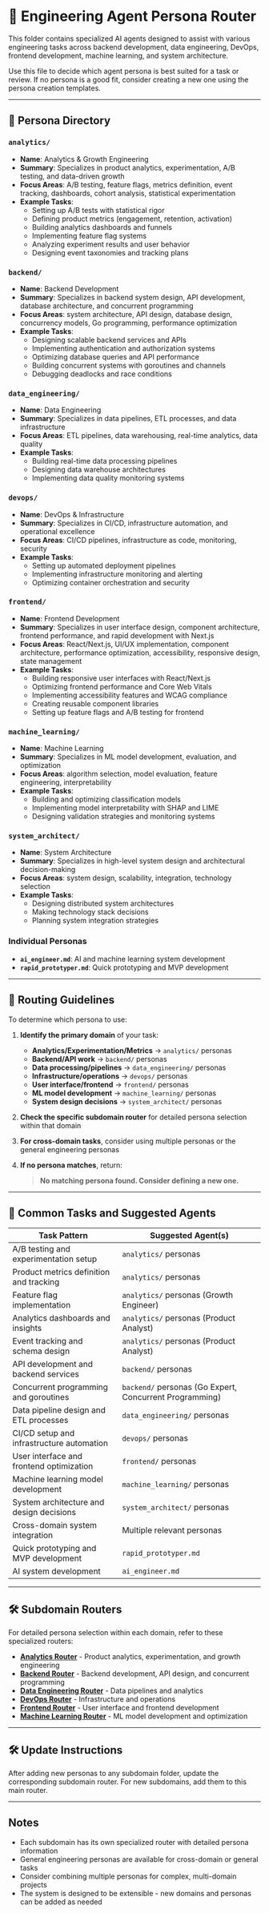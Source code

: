 # 🧭 Engineering Agent Persona Router

This folder contains specialized AI agents designed to assist with various engineering tasks across backend development, data engineering, DevOps, frontend development, machine learning, and system architecture.

Use this file to decide which agent persona is best suited for a task or review. If no persona is a good fit, consider creating a new one using the persona creation templates.

---

## 🧠 Persona Directory

### `analytics/`
- **Name**: Analytics & Growth Engineering
- **Summary**: Specializes in product analytics, experimentation, A/B testing, and data-driven growth
- **Focus Areas**: A/B testing, feature flags, metrics definition, event tracking, dashboards, cohort analysis, statistical experimentation
- **Example Tasks**:
  - Setting up A/B tests with statistical rigor
  - Defining product metrics (engagement, retention, activation)
  - Building analytics dashboards and funnels
  - Implementing feature flag systems
  - Analyzing experiment results and user behavior
  - Designing event taxonomies and tracking plans

### `backend/`
- **Name**: Backend Development
- **Summary**: Specializes in backend system design, API development, database architecture, and concurrent programming
- **Focus Areas**: system architecture, API design, database design, concurrency models, Go programming, performance optimization
- **Example Tasks**:
  - Designing scalable backend services and APIs
  - Implementing authentication and authorization systems
  - Optimizing database queries and API performance
  - Building concurrent systems with goroutines and channels
  - Debugging deadlocks and race conditions

### `data_engineering/`
- **Name**: Data Engineering
- **Summary**: Specializes in data pipelines, ETL processes, and data infrastructure
- **Focus Areas**: ETL pipelines, data warehousing, real-time analytics, data quality
- **Example Tasks**:
  - Building real-time data processing pipelines
  - Designing data warehouse architectures
  - Implementing data quality monitoring systems

### `devops/`
- **Name**: DevOps & Infrastructure
- **Summary**: Specializes in CI/CD, infrastructure automation, and operational excellence
- **Focus Areas**: CI/CD pipelines, infrastructure as code, monitoring, security
- **Example Tasks**:
  - Setting up automated deployment pipelines
  - Implementing infrastructure monitoring and alerting
  - Optimizing container orchestration and security

### `frontend/`
- **Name**: Frontend Development
- **Summary**: Specializes in user interface design, component architecture, frontend performance, and rapid development with Next.js
- **Focus Areas**: React/Next.js, UI/UX implementation, component architecture, performance optimization, accessibility, responsive design, state management
- **Example Tasks**:
  - Building responsive user interfaces with React/Next.js
  - Optimizing frontend performance and Core Web Vitals
  - Implementing accessibility features and WCAG compliance
  - Creating reusable component libraries
  - Setting up feature flags and A/B testing for frontend

### `machine_learning/`
- **Name**: Machine Learning
- **Summary**: Specializes in ML model development, evaluation, and optimization
- **Focus Areas**: algorithm selection, model evaluation, feature engineering, interpretability
- **Example Tasks**:
  - Building and optimizing classification models
  - Implementing model interpretability with SHAP and LIME
  - Designing validation strategies and monitoring systems

### `system_architect/`
- **Name**: System Architecture
- **Summary**: Specializes in high-level system design and architectural decision-making
- **Focus Areas**: system design, scalability, integration, technology selection
- **Example Tasks**:
  - Designing distributed system architectures
  - Making technology stack decisions
  - Planning system integration strategies

### Individual Personas
- **`ai_engineer.md`**: AI and machine learning system development
- **`rapid_prototyper.md`**: Quick prototyping and MVP development

---

## 📌 Routing Guidelines

To determine which persona to use:

1. **Identify the primary domain** of your task:
   - **Analytics/Experimentation/Metrics** → `analytics/` personas
   - **Backend/API work** → `backend/` personas
   - **Data processing/pipelines** → `data_engineering/` personas
   - **Infrastructure/operations** → `devops/` personas
   - **User interface/frontend** → `frontend/` personas
   - **ML model development** → `machine_learning/` personas
   - **System design decisions** → `system_architect/` personas

2. **Check the specific subdomain router** for detailed persona selection within that domain

3. **For cross-domain tasks**, consider using multiple personas or the general engineering personas

4. **If no persona matches**, return:
   > **No matching persona found. Consider defining a new one.**

---

## 🔁 Common Tasks and Suggested Agents

| Task Pattern | Suggested Agent(s) |
|--------------|-------------------|
| A/B testing and experimentation setup | `analytics/` personas |
| Product metrics definition and tracking | `analytics/` personas |
| Feature flag implementation | `analytics/` personas (Growth Engineer) |
| Analytics dashboards and insights | `analytics/` personas (Product Analyst) |
| Event tracking and schema design | `analytics/` personas (Product Analyst) |
| API development and backend services | `backend/` personas |
| Concurrent programming and goroutines | `backend/` personas (Go Expert, Concurrent Programming) |
| Data pipeline design and ETL processes | `data_engineering/` personas |
| CI/CD setup and infrastructure automation | `devops/` personas |
| User interface and frontend optimization | `frontend/` personas |
| Machine learning model development | `machine_learning/` personas |
| System architecture and design decisions | `system_architect/` personas |
| Cross-domain system integration | Multiple relevant personas |
| Quick prototyping and MVP development | `rapid_prototyper.md` |
| AI system development | `ai_engineer.md` |

---

## 🛠️ Subdomain Routers

For detailed persona selection within each domain, refer to these specialized routers:

- **[Analytics Router](analytics/router.md)** - Product analytics, experimentation, and growth engineering
- **[Backend Router](backend/router.md)** - Backend development, API design, and concurrent programming
- **[Data Engineering Router](data_engineering/router.md)** - Data pipelines and analytics
- **[DevOps Router](devops/router.md)** - Infrastructure and operations
- **[Frontend Router](frontend/router.md)** - User interface and frontend development
- **[Machine Learning Router](machine_learning/router.md)** - ML model development and optimization

---

## 🛠️ Update Instructions

After adding new personas to any subdomain folder, update the corresponding subdomain router. For new subdomains, add them to this main router.

---

## Notes

- Each subdomain has its own specialized router with detailed persona information
- General engineering personas are available for cross-domain or general tasks
- Consider combining multiple personas for complex, multi-domain projects
- The system is designed to be extensible - new domains and personas can be added as needed
